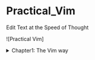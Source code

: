 # Practical_Vim
Edit Text at the Speed of Thought 

![Practical Vim]
<details>
</summary><summary>Chapter1: The Vim way </summary>
</details>
</br> 

<br>

 
